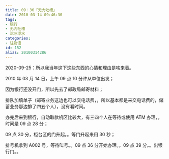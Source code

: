 ```yaml
---
title: 09：36「无力吐槽」
date: 2010-03-14 09:46:30
tags:
- 银行
- 无力吐槽
- 沉冰浮水
categories:
- 往物语
id: 152
alias: 20100314286
---
```


2020-09-25：所以我当年这下这些东西的心情和理由是啥来着。

2010 年 03 月 14 日，上午 09 点 10 分许从单位出发；

因为银行还没开门，所以先去了邮政局邮寄材料；

排队加填单子（邮寄业务这边也可以交电话费，，所以基本都是来交电话费的，储蓄业务那边排了四五个人），没有看时间。

办完后来到银行，自动取款机区比较大，有三四个人在等待或使用 ATM 办理，，时间是 09 点 28 分；

09 点 30 分，柜台区的门升起。。等门升起来用 30 秒；

排号机拿到 A002 号，等待叫号。。09 点 36 分开始办理。。09 点 39 分。。出银行门。。

<!--152-->
